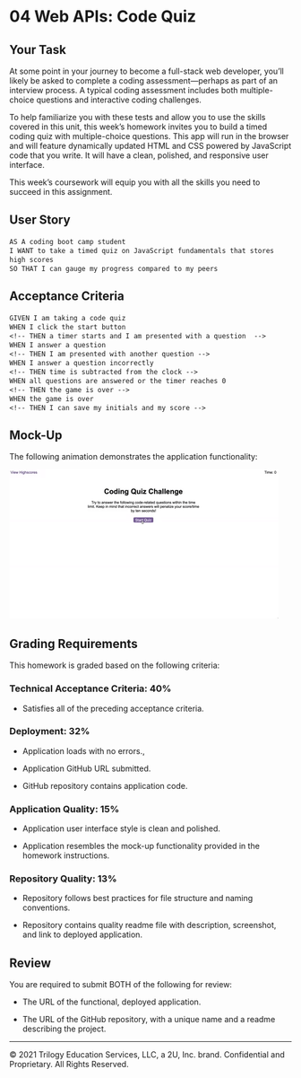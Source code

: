 # 04 Web APIs: Code Quiz

## Your Task

At some point in your journey to become a full-stack web developer, you’ll likely be asked to complete a coding assessment&mdash;perhaps as part of an interview process. A typical coding assessment includes both multiple-choice questions and interactive coding challenges. 

To help familiarize you with these tests and allow you to use the skills covered in this unit, this week’s homework invites you to build a timed coding quiz with multiple-choice questions. This app will run in the browser and will feature dynamically updated HTML and CSS powered by JavaScript code that you write. It will have a clean, polished, and responsive user interface. 

This week’s coursework will equip you with all the skills you need to succeed in this assignment.

## User Story

```
AS A coding boot camp student
I WANT to take a timed quiz on JavaScript fundamentals that stores high scores
SO THAT I can gauge my progress compared to my peers
```

## Acceptance Criteria

```
GIVEN I am taking a code quiz
WHEN I click the start button
<!-- THEN a timer starts and I am presented with a question  -->
WHEN I answer a question
<!-- THEN I am presented with another question -->
WHEN I answer a question incorrectly
<!-- THEN time is subtracted from the clock -->
WHEN all questions are answered or the timer reaches 0
<!-- THEN the game is over -->
WHEN the game is over
<!-- THEN I can save my initials and my score -->
```

## Mock-Up

The following animation demonstrates the application functionality:

![A user clicks through an interactive coding quiz, then enters initials to save the high score before resetting and starting over.](./Assets/04-web-apis-homework-demo.gif)

## Grading Requirements

This homework is graded based on the following criteria: 

### Technical Acceptance Criteria: 40%

* Satisfies all of the preceding acceptance criteria.

### Deployment: 32%

<!-- * Application deployed at live URL. -->

* Application loads with no errors.,

* Application GitHub URL submitted.

* GitHub repository contains application code.

### Application Quality: 15%

<!-- * Application user experience is intuitive and easy to navigate. -->

* Application user interface style is clean and polished.

* Application resembles the mock-up functionality provided in the homework instructions.

### Repository Quality: 13%

<!-- * Repository has a unique name. -->

* Repository follows best practices for file structure and naming conventions.

<!-- * Repository follows best practices for class/id naming conventions, indentation, quality comments, etc. -->

<!-- * Repository contains multiple descripti ve commit messages. -->

* Repository contains quality readme file with description, screenshot, and link to deployed application.

## Review

You are required to submit BOTH of the following for review:

* The URL of the functional, deployed application.

* The URL of the GitHub repository, with a unique name and a readme describing the project.

---

© 2021 Trilogy Education Services, LLC, a 2U, Inc. brand. Confidential and Proprietary. All Rights Reserved.
